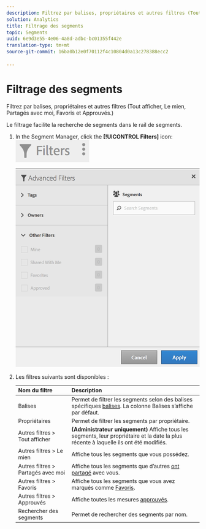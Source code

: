 ```yaml
---
description: Filtrez par balises, propriétaires et autres filtres (Tout afficher, Le mien, Partagés avec moi, Favoris et Approuvés.)
solution: Analytics
title: Filtrage des segments
topic: Segments
uuid: 6e9d3e55-4e06-4a8d-adbc-bc01355f442e
translation-type: tm+mt
source-git-commit: 16ba0b12e0f70112f4c10804d0a13c278388ecc2

---
```



# Filtrage des segments

Filtrez par balises, propriétaires et autres filtres (Tout afficher, Le mien, Partagés avec moi, Favoris et Approuvés.)

Le filtrage facilite la recherche de segments dans le rail de segments.

1. In the Segment Manager, click the **[!UICONTROL Filters]** icon:  ![](assets/filter_icon.png)

   ![](assets/filtering.png)

1. Les filtres suivants sont disponibles : 

   | Nom du filtre | Description |
   |---|---|
   | Balises | Permet de filtrer les segments selon des balises spécifiques [balises](/help/components/c-segmentation/c-segmentation-workflow/seg-tag.md). La colonne Balises s’affiche par défaut. |
   | Propriétaires | Permet de filtrer les segments par propriétaire. |
   | Autres filtres &gt; Tout afficher | **(Administrateur uniquement)** Affiche tous les segments, leur propriétaire et la date la plus récente à laquelle ils ont été modifiés. |
   | Autres filtres &gt; Le mien | Affiche tous les segments que vous possédez. |
   | Autres filtres &gt; Partagés avec moi | Affiche tous les segments que d’autres [ont partagé](/help/components/c-segmentation/c-segmentation-workflow/t-seg-share.md) avec vous. |
   | Autres filtres &gt; Favoris | Affiche tous les segments que vous avez marqués comme [Favoris](/help/components/c-segmentation/c-segmentation-workflow/t-seg-favorite.md). |
   | Autres filtres &gt; Approuvés | Affiche toutes les mesures   [approuvés](/help/components/c-segmentation/c-segmentation-workflow/seg-approve.md). |
   | Rechercher des segments | Permet de rechercher des segments par nom. |

